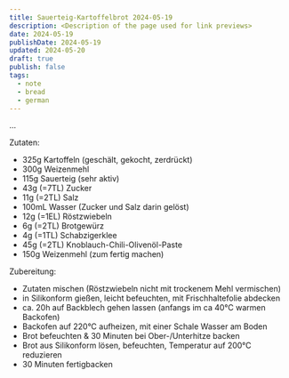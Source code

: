 ```yaml
---
title: Sauerteig-Kartoffelbrot 2024-05-19
description: <Description of the page used for link previews>
date: 2024-05-19
publishDate: 2024-05-19
updated: 2024-05-20
draft: true
publish: false
tags:
  - note
  - bread
  - german
---
```


...

Zutaten:

- 325g Kartoffeln (geschält, gekocht, zerdrückt)
- 300g Weizenmehl
- 115g Sauerteig (sehr aktiv)
- 43g (=7TL) Zucker
- 11g (=2TL) Salz
- 100mL Wasser (Zucker und Salz darin gelöst)
- 12g (=1EL) Röstzwiebeln
- 6g (=2TL) Brotgewürz
- 4g (=1TL) Schabzigerklee
- 45g (=2TL) Knoblauch-Chili-Olivenöl-Paste
- 150g Weizenmehl (zum fertig machen)

Zubereitung:

- Zutaten mischen (Röstzwiebeln nicht mit trockenem Mehl vermischen)
- in Silikonform gießen, leicht befeuchten, mit Frischhaltefolie abdecken
- ca. 20h auf Backblech gehen lassen (anfangs im ca 40°C warmen Backofen)
- Backofen auf 220°C aufheizen, mit einer Schale Wasser am Boden
- Brot befeuchten & 30 Minuten bei Ober-/Unterhitze backen
- Brot aus Silikonform lösen, befeuchten, Temperatur auf 200°C reduzieren
- 30 Minuten fertigbacken